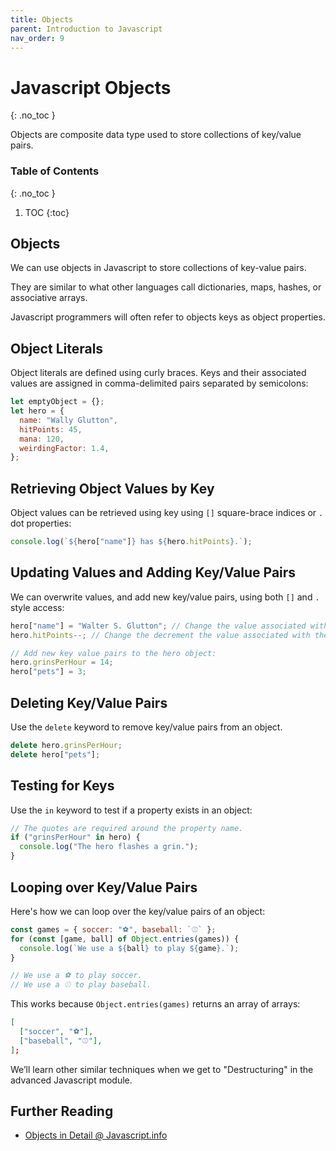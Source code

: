 ```yaml
---
title: Objects
parent: Introduction to Javascript
nav_order: 9
---
```


<!--prettier-ignore-start-->
# Javascript Objects
{: .no_toc }

Objects are composite data type used to store collections of key/value pairs.

### Table of Contents
{: .no_toc }

1. TOC
{:toc}

<!--prettier-ignore-end-->

## Objects

We can use objects in Javascript to store collections of key-value pairs.

They are similar to what other languages call dictionaries, maps, hashes, or associative arrays.

Javascript programmers will often refer to objects keys as object properties.

## Object Literals

Object literals are defined using curly braces. Keys and their associated values are assigned in comma-delimited pairs separated by semicolons:

```javascript
let emptyObject = {};
let hero = {
  name: "Wally Glutton",
  hitPoints: 45,
  mana: 120,
  weirdingFactor: 1.4,
};
```

## Retrieving Object Values by Key

Object values can be retrieved using key using `[]` square-brace indices or `.` dot properties:

```javascript
console.log(`${hero["name"]} has ${hero.hitPoints}.`);
```

## Updating Values and Adding Key/Value Pairs

We can overwrite values, and add new key/value pairs, using both `[]` and `.` style access:

```javascript
hero["name"] = "Walter S. Glutton"; // Change the value associated with the name key.
hero.hitPoints--; // Change the decrement the value associated with the hitPoints key.

// Add new key value pairs to the hero object:
hero.grinsPerHour = 14;
hero["pets"] = 3;
```

## Deleting Key/Value Pairs

Use the `delete` keyword to remove key/value pairs from an object.

```javascript
delete hero.grinsPerHour;
delete hero["pets"];
```

## Testing for Keys

Use the `in` keyword to test if a property exists in an object:

```javascript
// The quotes are required around the property name.
if ("grinsPerHour" in hero) {
  console.log("The hero flashes a grin.");
}
```

## Looping over Key/Value Pairs

Here's how we can loop over the key/value pairs of an object:

```javascript
const games = { soccer: "⚽", baseball: `⚾` };
for (const [game, ball] of Object.entries(games)) {
  console.log(`We use a ${ball} to play ${game}.`);
}

// We use a ⚽ to play soccer.
// We use a ⚾ to play baseball.
```

This works because `Object.entries(games)` returns an array of arrays:

```json
[
  ["soccer", "⚽"],
  ["baseball", "⚾"],
];
```

We’ll learn other similar techniques when we get to "Destructuring" in the advanced Javascript module.

## Further Reading

- [Objects in Detail @ Javascript.info](https://javascript.info/object-basics)
